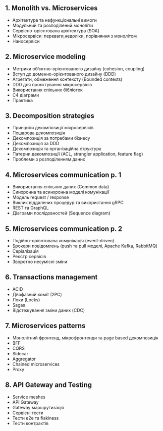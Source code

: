 ## 1. Monolith vs. Microservices
- Архітектура та нефункціональні вимоги
- Модульний та розподілений моноліти
- Сервісно-орієнтована архітектура (SOA)
- Мікросервіси: переваги,недоліки, порівняння з монолітом
- Наносервіси

## 2. Microservice modeling
- Метрики об’єктно-орієнтованого дизайну (cohesion, coupling)
- Вступ до доменно-орієнтованого дизайну (DDD)
- Агрегати, обмеження контексту (Bounded contexts)
- DDD для проєктування мікросервісів
- Використання спільних бібліотек
- C4 діаграми
- Практика

## 3. Decomposition strategies
- Принципи декомпозиції мікросервісів
- Пошарова декомпозиція
- Декомпозиція за потребами бізнесу
- Декомпозиція за DDD
- Декомпозиція та організаційна структура
- Патерни декомпозиції (ACL, strangler application, feature flag)
- Проблеми з розподіленням даних

## 4. Microservices communication p. 1
- Використання спільних даних (Common data)
- Синхронна та асинхронна моделі комунікації
- Модель request / response
- Виклик віддалених процедур та використання gRPC
- REST та GraphQL
- Діаграми послідовностей (Sequence diagram)

## 5. Microservices communication p. 2
- Подійно-орієнтована комунікація (event-driven)
- Брокери повідомлень (push та pull моделі, Apache Kafka, RabbitMQ)
- Серіалізація
- Реєстр сервісів
- Зворотно несумісні зміни

## 6. Transactions management
- ACID
- Двофазний коміт (2PC)
- Локи (Locks)
- Sagas
- Відстежування зміни даних (CDC)

## 7. Microservices patterns
- Монолітний фронтенд, мікрофронтенди та page based декомпозиція
- BFF
- CQRS
- Sidecar
- Aggregator
- Chained microservices
- Proxy

## 8. API Gateway and Testing
- Service meshes
- API Gateway
- Gateway маршрутизація
- Сервісні тести
- Тести e2e та flakiness
- Тести контрактів
